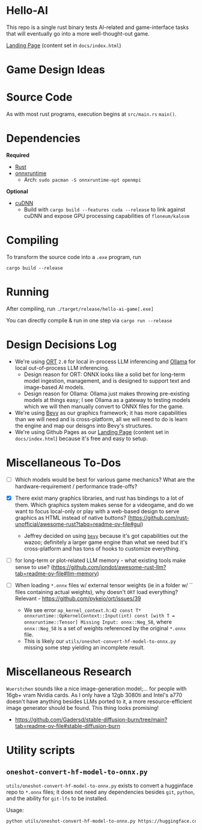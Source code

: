 
# Hello-AI

This repo is a single rust binary tests AI-related and game-interface tasks that will eventually go into a more well-thought-out game.

[Landing Page](https://jeffrey-p-mcateer.github.io/hello-ai-game/) (content set in `docs/index.html`)

# Game Design Ideas



# Source Code

As with most rust programs, execution begins at `src/main.rs` `main()`.

# Dependencies

__Required__

 - [Rust](https://rustup.rs/)
 - [onnxruntime](https://onnxruntime.ai/)
    - Arch: `sudo pacman -S onnxruntime-opt openmpi`

__Optional__

 - [cuDNN](https://developer.nvidia.com/cuDNN)
    - Build with `cargo build --features cuda --release` to link against cuDNN and expose GPU processing capabilities of `floneum/kalosm`


# Compiling

To transform the source code into a `.exe` program, run

```
cargo build --release
```


# Running

After compiling, run `./target/release/hello-ai-game[.exe]`

You can directly compile & run in one step via `cargo run --release`

# Design Decisions Log

 - We're using [ORT](https://ort.pyke.io/) `2.0` for local in-process LLM inferencing and [Ollama](https://ollama.com/) for local out-of-process LLM inferencing.
    - Design reason for ORT: ONNX looks like a solid bet for long-term model ingestion, management, and is designed to support text and image-based AI models.
    - Design reason for Ollama: Ollama just makes throwing pre-existing models at things easy; I see Ollama as a gateway to testing models which we will then manually convert to ONNX files for the game.
 - We're using [Bevy](https://bevyengine.org/) as our graphics framework; it has more capabilities than we will need and is cross-platform, all we will need to do is learn the engine and map our deisgns into Bevy's structures.
 - We're using Github Pages as our [Landing Page](https://jeffrey-p-mcateer.github.io/hello-ai-game/) (content set in `docs/index.html`) because it's free and easy to setup.



# Miscellaneous To-Dos

 - [ ] Which models would be best for various game mechanics? What are the hardware-requirement / performance trade-offs?
 - [x] There exist many graphics libraries, and rust has bindings to a lot of them. Which graphics system makes sense for a videogame, and do we want to focus local-only or play with a web-based design to serve graphics as HTML instead of native buttons? (https://github.com/rust-unofficial/awesome-rust?tabq=readme-ov-file#gui)
    - Jeffrey decided on using [`bevy`](https://bevyengine.org/) because it's got capabilities out the wazoo; definitely a larger game engine than what we need but it's cross-platform and has tons of hooks to customize everything.
 - [ ] for long-term or plot-related LLM memory - what existing tools make sense to use? (https://github.com/jondot/awesome-rust-llm?tab=readme-ov-file#llm-memory)

 - [ ] When loading `*.onnx` files w/ external tensor weights (ie in a folder w/ `` files containing actual weights), why doesn't `ORT` load everything? Relevant - https://github.com/pykeio/ort/issues/39
    - We see error `op_kernel_context.h:42 const T* onnxruntime::OpKernelContext::Input(int) const [with T = onnxruntime::Tensor] Missing Input: onnx::Neg_58`, where `onnx::Neg_58` is a set of weights referenced by the original `*.onnx` file.
    - This is likely our `utils/oneshot-convert-hf-model-to-onnx.py` missing some step yielding an incomplete result.


# Miscellaneous Research

`Wuerstchen` sounds like a nice image-generation model;... for people with 16gb+ vram Nvidia cards. As I only have a 12gb 3080ti and Intel's a770 doesn't have anything besides LLMs ported to it,
a more resource-efficient image generator should be found. This thing looks promising!
 - https://github.com/Gadersd/stable-diffusion-burn/tree/main?tab=readme-ov-file#stable-diffusion-burn

# Utility scripts


## `oneshot-convert-hf-model-to-onnx.py`

`utils/oneshot-convert-hf-model-to-onnx.py` exists to convert a hugginface repo to `*.onnx` files; it does not need any dependencies besides `git`, `python`, and the ability for `git-lfs` to be installed.

Usage:

```bash
python utils/oneshot-convert-hf-model-to-onnx.py https://huggingface.co/Qwen/Qwen2.5-7B-Instruct

```





